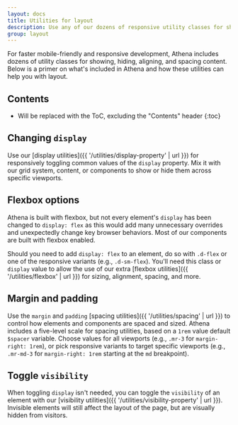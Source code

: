 ```yaml
---
layout: docs
title: Utilities for layout
description: Use any of our dozens of responsive utility classes for showing, hiding, aligning, and spacing content.
group: layout
---
```


For faster mobile-friendly and responsive development, Athena includes dozens of utility classes for showing, hiding, aligning, and spacing content. Below is a primer on what's included in Athena and how these utilities can help you with layout.


## Contents

* Will be replaced with the ToC, excluding the "Contents" header
{:toc}


## Changing `display`

Use our [display utilities]({{ '/utilities/display-property' | url }}) for responsively toggling common values of the `display` property. Mix it with our grid system, content, or components to show or hide them across specific viewports.


## Flexbox options

Athena is built with flexbox, but not every element's `display` has been changed to `display: flex` as this would add many unnecessary overrides and unexpectedly change key browser behaviors. Most of our components are built with flexbox enabled.

Should you need to add `display: flex` to an element, do so with `.d-flex` or one of the responsive variants (e.g., `.d-sm-flex`). You'll need this class or `display` value to allow the use of our extra [flexbox utilities]({{ '/utilities/flexbox' | url }}) for sizing, alignment, spacing, and more.


## Margin and padding

Use the `margin` and `padding` [spacing utilities]({{ '/utilities/spacing' | url }}) to control how elements and components are spaced and sized. Athena includes a five-level scale for spacing utilities, based on a `1rem` value default `$spacer` variable. Choose values for all viewports (e.g., `.mr-3` for `margin-right: 1rem`), or pick responsive variants to target specific viewports (e.g., `.mr-md-3` for `margin-right: 1rem` starting at the `md` breakpoint).


## Toggle `visibility`

When toggling `display` isn't needed, you can toggle the `visibility` of an element with our [visibility utilities]({{ '/utilities/visibility-property' | url }}). Invisible elements will still affect the layout of the page, but are visually hidden from visitors.
